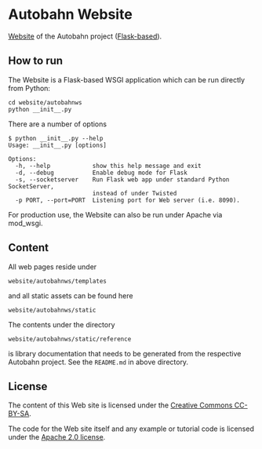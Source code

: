 # Autobahn Website

[Website](http://autobahn.ws/) of the Autobahn project ([Flask-based](http://flask.pocoo.org/)).


## How to run

The Website is a Flask-based WSGI application which can be run directly from Python:

    cd website/autobahnws
    python __init__.py

There are a number of options

    $ python __init__.py --help
    Usage: __init__.py [options]
    
    Options:
      -h, --help            show this help message and exit
      -d, --debug           Enable debug mode for Flask
      -s, --socketserver    Run Flask web app under standard Python SocketServer,
                            instead of under Twisted
      -p PORT, --port=PORT  Listening port for Web server (i.e. 8090).
    
For production use, the Website can also be run under Apache via mod_wsgi.

## Content

All web pages reside under

    website/autobahnws/templates

and all static assets can be found here

    website/autobahnws/static

The contents under the directory

    website/autobahnws/static/reference

is library documentation that needs to be generated from the respective Autobahn project. See the `README.md` in above directory.

## License

The content of this Web site is licensed under the [Creative Commons CC-BY-SA](http://creativecommons.org/licenses/by-sa/3.0/).

The code for the Web site itself and any example or tutorial code is licensed under the [Apache 2.0 license](http://www.apache.org/licenses/LICENSE-2.0.html).